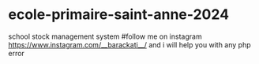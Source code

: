# ecole-primaire-saint-anne-2024
school stock management system
#follow me on instagram 
https://www.instagram.com/__barackati__/
and i will help you with any php error
